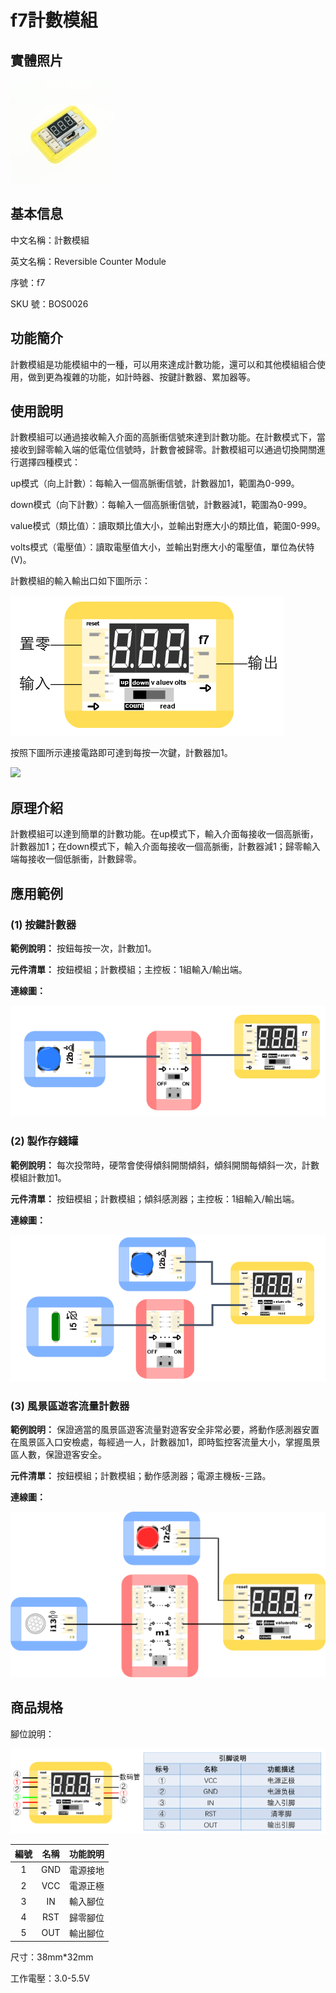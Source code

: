 # f7計數模組

## 實體照片

![](../.gitbook/assets/reversible_counter_module.png)

## 基本信息

中文名稱：計數模組

英文名稱：Reversible Counter Module

序號：f7

SKU 號：BOS0026

## 功能簡介

計數模組是功能模組中的一種，可以用來達成計數功能，還可以和其他模組組合使用，做到更為複雜的功能，如計時器、按鍵計數器、累加器等。

## 使用說明

計數模組可以通過接收輸入介面的高脈衝信號來達到計數功能。在計數模式下，當接收到歸零輸入端的低電位信號時，計數會被歸零。計數模組可以通過切換開關進行選擇四種模式：

up模式（向上計數）：每輸入一個高脈衝信號，計數器加1，範圍為0-999。

down模式（向下計數）：每輸入一個高脈衝信號，計數器減1，範圍為0-999。

value模式（類比值）：讀取類比值大小，並輸出對應大小的類比值，範圍0-999。

volts模式（電壓值）：讀取電壓值大小，並輸出對應大小的電壓值，單位為伏特\(V\)。

計數模組的輸入輸出口如下圖所示：

![](../.gitbook/assets/reversible_counter_module_ui1.png)

按照下圖所示連接電路即可達到每按一次鍵，計數器加1。

![](https://github.com/cavedunissin/boson/tree/0d664ecacb41cbb400394e199d161044eaa9dacc/.gitbook/assets/bfunction_modules/reversible_counter_module/reversible_counter_module_ui2.png)

## 原理介紹

計數模組可以達到簡單的計數功能。在up模式下，輸入介面每接收一個高脈衝，計數器加1；在down模式下，輸入介面每接收一個高脈衝，計數器減1；歸零輸入端每接收一個低脈衝，計數歸零。

## 應用範例

### **\(1\) 按鍵計數器**

**範例說明：** 按鈕每按一次，計數加1。

**元件清單：** 按鈕模組；計數模組；主控板：1組輸入/輸出端。

**連線圖：**

![](../.gitbook/assets/reversible_counter_module_example1.png)

### **\(2\) 製作存錢罐**

**範例說明：** 每次投幣時，硬幣會使得傾斜開關傾斜，傾斜開關每傾斜一次，計數模組計數加1。

**元件清單：** 按鈕模組；計數模組；傾斜感測器；主控板：1組輸入/輸出端。

**連線圖：**

![](../.gitbook/assets/reversible_counter_module_example2.png)

### **\(3\) 風景區遊客流量計數器**

**範例說明：** 保證適當的風景區遊客流量對遊客安全非常必要，將動作感測器安置在風景區入口安檢處，每經過一人，計數器加1，即時監控客流量大小，掌握風景區人數，保證遊客安全。

**元件清單：** 按鈕模組；計數模組；動作感測器；電源主機板-三路。

**連線圖：**

![](../.gitbook/assets/reversible_counter_module_example3.png)

## 商品規格

腳位說明：

![](../.gitbook/assets/reversible_counter_module_spec.png)

| **編號** | **名稱** | **功能說明** |
| :---: | :---: | :---: |
| 1 | GND | 電源接地 |
| 2 | VCC | 電源正極 |
| 3 | IN | 輸入腳位 |
| 4 | RST | 歸零腳位 |
| 5 | OUT | 輸出腳位 |

尺寸：38mm\*32mm

工作電壓：3.0-5.5V

